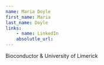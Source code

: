 ```yaml
---
name: Maria Doyle
first_name: Maria
last_name: Doyle
links:
	- name: LinkedIn
	absolutle_url:
---
```

Bioconductor & University of Limerick
